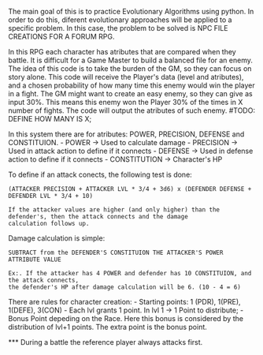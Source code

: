 The main goal of this is to practice Evolutionary Algorithms using python.
In order to do this, diferent evolutionary approaches will be applied to a specific problem.
In this case, the problem to be solved is NPC FILE CREATIONS FOR A FORUM RPG.

In this RPG each character has atributes that are compared when they battle. It is difficult for
a Game Master to build a balanced file for an enemy. The idea of this code is to take the burden of the
GM, so they can focus on story alone. This code will receive the Player's data (level and atributes), and 
a chosen probability of how many time this enemy would win the player in a fight. The GM might want to create
an easy enemy, so they can give as input 30%. This means this enemy won the Player 30% of the times in X number of
fights. The code will output the atributes of such enemy.
#TODO: DEFINE HOW MANY IS X;

In this system there are for atributes: POWER, PRECISION, DEFENSE and CONSTITUION.
    - POWER -> Used to calculate damage
    - PRECISION -> Used in attack action to define if it connects
    - DEFENSE -> Used in defense action to define if it connects
    - CONSTITUTION -> Character's HP

To define if an attack conects, the following test is done:
    
    (ATTACKER PRECISION + ATTACKER LVL * 3/4 + 3d6) x (DEFENDER DEFENSE + DEFENDER LVL * 3/4 + 10)
    
    If the attacker values are higher (and only higher) than the defender's, then the attack connects and the damage
    calculation follows up.

Damage calculation is simple:

    SUBTRACT from the DEFENDER'S CONSTITUION THE ATTACKER'S POWER ATTRIBUTE VALUE 

    Ex:. If the attacker has 4 POWER and defender has 10 CONSTITUION, and the attack connects,
    the defender's HP after damage calculation will be 6. (10 - 4 = 6)

There are rules for character creation:
    - Starting points: 1 (PDR), 1(PRE), 1(DEFE), 3(CON)
    - Each lvl grants 1 point. In lvl 1 -> 1 Point to distribute;
    - Bonus Point depeding on the Race. Here this bonus is considered by the
        distribution of lvl+1 points. The extra point is the bonus point.

*** During a battle the reference player always attacks first.